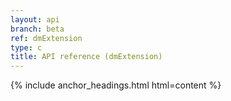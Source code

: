 ```yaml
---
layout: api
branch: beta
ref: dmExtension
type: c
title: API reference (dmExtension)
---
```

{% include anchor_headings.html html=content %}